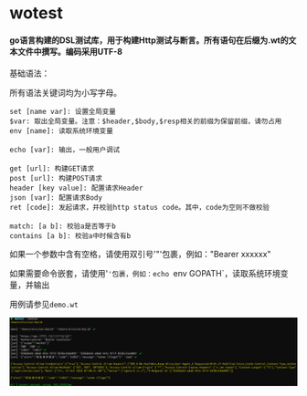# wotest

#### go语言构建的DSL测试库，用于构建Http测试与断言。所有语句在后缀为.wt的文本文件中撰写。编码采用UTF-8

基础语法：

所有语法关键词均为小写字母。

```
set [name var]: 设置全局变量
$var: 取出全局变量。注意：$header,$body,$resp相关的前缀为保留前缀，请勿占用
env [name]: 读取系统环境变量

echo [var]: 输出，一般用户调试

get [url]: 构建GET请求
post [url]: 构建POST请求
header [key value]: 配置请求Header
json [var]: 配置请求Body
ret [code]: 发起请求，并校验http status code。其中，code为空则不做校验

match: [a b]: 校验a是否等于b
contains [a b]: 校验a中时候含有b
```

如果一个参数中含有空格，请使用双引号'"'包裹，例如："Bearer xxxxxx"

如果需要命令嵌套，请使用'`'包裹，例如：echo `env GOPATH`，读取系统环境变量，并输出

用例请参见`demo.wt`

![demo](./demo.png)